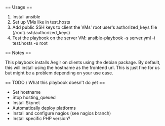 == Usage ==

1. Install ansible
2. Set up VMs like in test.hosts
3. Add public SSH keys to client the VMs' root user's authorized\_keys file (/root/.ssh/authorized\_keys)
4. Test the playbook on the server VM: ansible-playbook -s server.yml -i test.hosts -u root

== Notes ==

This playbook installs Aegir on clients using the debian package. By default, this will install using the hostname as the frontend url. This is just fine for us but might be a problem depending on your use case.

== TODO / What this playbook doesn't do yet ==

* Set hostname
* Stop hosting\_queued
* Install Skynet
* Automatically deploy platforms
* Install and configure nagios (see nagios branch)
* Install specific PHP version?
